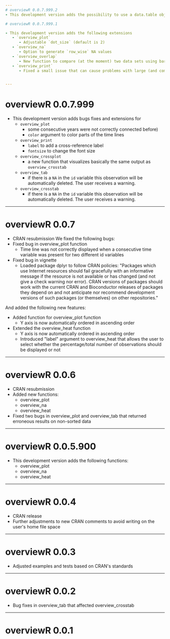 ```yaml
---
# overviewR 0.0.7.999.2
- This development version adds the possibility to use a data.table object with `overview_tab` ans `overview_na`

# overviewR 0.0.7.999.1

- This development version adds the following extensions
   - `overview_plot`
      - Adjustable `dot_size` (default is 2)
   - `overview_na`
      - Option to generate `row_wise` NA values
   - `overview_overlap`
      - New function to compare (at the moment) two data sets using bar graphs (`plot_type = "bar"`) or Venn diagrams (`plot_type = "venn"`)
   - `overview_print`
      - Fixed a small issue that can cause problems with large (and complex) TeX documents 


---
```

# overviewR 0.0.7.999

- This development version adds bugs fixes and extensions for 
   - `overview_plot`
      - some consecutive years were not correctly connected before)
      - `color` argument to color parts of the time lines
   - `overview_print`
      - `label` to add a cross-reference label
      - `fontsize` to change the font size
   - `overview_crossplot`
      - a new function that visualizes basically the same output as `overview_crosstab`
   - `overview_tab`
      - if there is a `NA` in the `id` variable this observation will be automatically deleted. The user receives a warning.
   - `overview_crosstab`
      - if there is a `NA` in the `id` variable this observation will be automatically deleted. The user receives a warning.
   

---
# overviewR 0.0.7
- CRAN resubmission
We fixed the following bugs:
- Fixed bug in overview_plot function
   - Time line was not correctly displayed when a consecutive time variable was present for two different id variables
- Fixed bug in vignette
   - Loaded package dplyr to follow CRAN policies: "Packages which use Internet resources should fail gracefully with an informative message if the resource is not available or has changed (and not give a check warning nor error). CRAN versions of packages should work with the current CRAN and Bioconductor releases of packages they depend on and not anticipate nor recommend development versions of such packages (or themselves) on other repositories."

And added the following new features:
- Added function for overview_plot function
   - Y axis is now automatically ordered in ascending order
- Extended the overview_heat function
   - Y axis is now automatically ordered in ascending order
   - Introduced "label" argument to overview_heat that allows the user to select whether the percentage/total number of observations should be displayed or not

---
# overviewR 0.0.6
- CRAN resubmission
- Added new functions:
  - overview_plot
  - overview_na
  - overview_heat
- Fixed two bugs in overview_plot and overview_tab that returned erroneous results on non-sorted data

---

# overviewR 0.0.5.900

- This development version adds the following functions:
   - overview_plot
   - overview_na
   - overview_heat

---

# overviewR 0.0.4

- CRAN release
- Further adjustments to new CRAN comments to avoid writing on the user's home file space

---

# overviewR 0.0.3

- Adjusted examples and tests based on CRAN's standards

---

# overviewR 0.0.2

- Bug fixes in overview_tab that affected overview_crosstab

---

# overviewR 0.0.1

